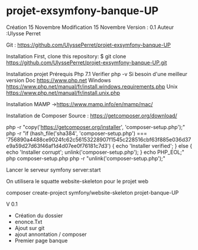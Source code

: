 # projet-exsymfony-banque-UP

Création 15 Novembre
Modification 15 Novembre
Version : 0.1
Auteur :Ulysse Perret

Git : https://github.com/UlyssePerret/projet-exsymfony-banque-UP

Installation
First, clone this repository:
$ git clone https://github.com/UlyssePerret/projet-exsymfony-banque-UP.git

Installation projet
Prérequis
Php 7.1
Verifier  php -v
Si besoin d'une meilleur version
Doc 
https://www.php.net
Windows
https://www.php.net/manual/fr/install.windows.requirements.php
Unix
https://www.php.net/manual/fr/install.unix.php

Installation MAMP
->https://www.mamp.info/en/mamp/mac/

Installation de Composer
Source : https://getcomposer.org/download/

php -r "copy('https://getcomposer.org/installer', 'composer-setup.php');"
php -r "if (hash_file('sha384', 'composer-setup.php') === '756890a4488ce9024fc62c56153228907f1545c228516cbf63f885e036d37e9a59d27d63f46af1d4d07ee0f76181c7d3') { echo 'Installer verified'; } else { echo 'Installer corrupt'; unlink('composer-setup.php'); } echo PHP_EOL;"
php composer-setup.php
php -r "unlink('composer-setup.php');"

Lancer le serveur
symfony server:start  

On utilisera le squatte website-skeleton pour le projet web

composer create-project symfony/website-skeleton projet-banque-UP

V 0.1
- Création du dossier
- enonce.Txt
- Ajout sur git
- ajout annontation / composer
- Premier page banque

